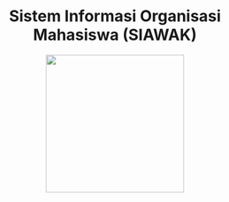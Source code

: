 <div align="center">
 <h1>Sistem Informasi Organisasi Mahasiswa (SIAWAK)</h1>
  <img src="https://upload.wikimedia.org/wikipedia/commons/1/15/Bogor_Agricultural_University_%28IPB%29_symbol.svg" width=250px>
  <br>
 
